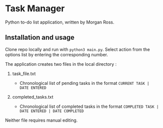 # Task Manager
Python to-do list application, written by Morgan Ross.


## Installation and usage
Clone repo locally and run with `python3 main.py`.  Select action from the options list by entering the corresponding number.

The application creates two files in the local directory :

1. task_file.txt

    - Chronological list of pending tasks in the format `CURRENT TASK | DATE ENTERED`

2. completed_tasks.txt

    - Chronological list of completed tasks in the format `COMPLETED TASK | DATE ENTERED | DATE COMPLETED`


Neither file requires manual editing. 